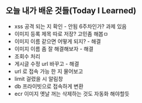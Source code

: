 ## 오늘 내가 배운 것들(Today I Learned)

- xss 공격 되는 지 확인 - 안됨 6주차인가? 과제 있음
- 이미지 등록 제목 따로 저장? 고민좀 해봅ㅁ
- 이미지 이름 같으면 어떻게 되지? - 해결
- 이미지 이름 좀 잘 해결해보자 - 해결
- 조회수 처리
- 게시글 수정 url 바꾸고 - 해결
- url 로 접속 가능 한 지 물어보고
- limit 걸렸을 시 알림창
- db 프라이빗으로 접속하게 변환
- ecr 이미지 옛날 꺼는 삭제하는 것도 자동화 해야할듯
